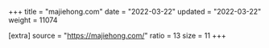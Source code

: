 +++
title = "majiehong.com"
date = "2022-03-22"
updated = "2022-03-22"
weight = 11074

[extra]
source = "https://majiehong.com/"
ratio = 13
size = 11
+++

